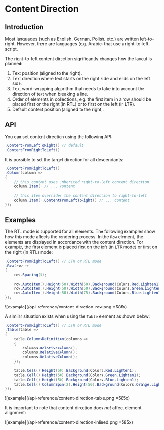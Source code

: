 # Content Direction

## Introduction

Most languages (such as English, German, Polish, etc.) are written left-to-right. However, there are languages (e.g. Arabic) that use a right-to-left script.

The right-to-left content direction significantly changes how the layout is planned:

1) Text position (aligned to the right).
2) Text direction where text starts on the right side and ends on the left side.
3) Text word-wrapping algorithm that needs to take into account the direction of text when breaking a line.
4) Order of elements in collections, e.g. the first item in a row should be placed first on the right (in RTL) or to first on the left (in LTR).
5) Default content position (aligned to the right).

## API

You can set content direction using the following API:

```csharp
.ContentFromLeftToRight() // default
.ContentFromRightToLeft()
```

It is possible to set the target direction for all descendants:

```csharp
.ContentFromRightToLeft()
.Column(column => 
{
    // this content uses inherited right-to-left content direction
    column.Item() // ... content
        
    // this item overrides the content direction to right-to-left    
    column.Item().ContentFromLeftToRight() // ... content     
});
```

## Examples

The RTL mode is supported for all elements. The following examples show how this mode affects the rendering process. In the `Row` element, the elements are displayed in accordance with the content direction. For example, the first element is placed first on the left (in LTR mode) or first on the right (in RTL) mode:

```csharp
.ContentFromRightToLeft() // LTR or RTL mode
.Row(row =>
{
    row.Spacing(5);
    
    row.AutoItem().Height(50).Width(50).Background(Colors.Red.Lighten1);
    row.AutoItem().Height(50).Width(50).Background(Colors.Green.Lighten1);
    row.AutoItem().Height(50).Width(75).Background(Colors.Blue.Lighten1);
});
```

![example](/api-reference/content-direction-row.png =585x)


A similar situation exists when using the `Table` element as shown below:

```csharp
.ContentFromRightToLeft() // LTR or RTL mode
.Table(table =>
{
    table.ColumnsDefinition(columns =>
    {
        columns.RelativeColumn();
        columns.RelativeColumn();
        columns.RelativeColumn();
    });
    
    table.Cell().Height(50).Background(Colors.Red.Lighten1);
    table.Cell().Height(50).Background(Colors.Green.Lighten1);
    table.Cell().Height(50).Background(Colors.Blue.Lighten1);
    table.Cell().ColumnSpan(2).Height(50).Background(Colors.Orange.Lighten1);
});
```

![example](/api-reference/content-direction-table.png =585x)

It is important to note that content direction does *not* affect element alignment:

![example](/api-reference/content-direction-inlined.png =585x)

